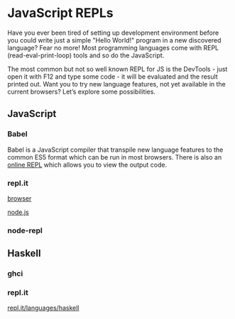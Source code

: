 # JavaScript REPLs

Have you ever been tired of setting up development environment before you could write just a simple "Hello World!" program in a new discovered language? Fear no more! Most programming languages come with REPL (read-eval-print-loop) tools and so do the JavaScript.

The most common but not so well known REPL for JS is the DevTools - just open it with F12 and type some code - it will be evaluated and the result printed out. Want you to try new language features, not yet available in the current browsers? Let’s explore some possibilities.

## JavaScript

### Babel

Babel is a JavaScript compiler that transpile new language features to the common ES5 format which can be run in most browsers. There is also an [online REPL](https://babeljs.io/repl/) which allows you to view the output code.

### repl.it

[browser](https://repl.it/languages/javascript)

[node.js](https://repl.it/languages/nodejs)

### node-repl

## Haskell

### ghci

### repl.it

[repl.it/languages/haskell](https://repl.it/languages/haskell)

